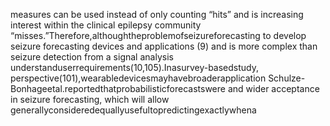 measures can be used instead of only counting “hits” and is increasing interest within the clinical epilepsy community
“misses.”Therefore,althoughtheproblemofseizureforecasting to develop seizure forecasting devices and applications (9) and
is more complex than seizure detection from a signal analysis understanduserrequirements(10,105).Inasurvey-basedstudy,
perspective(101),wearabledevicesmayhavebroaderapplication Schulze-Bonhageetal.reportedthatprobabilisticforecastswere
and wider acceptance in seizure forecasting, which will allow generallyconsideredequallyusefultopredictingexactlywhena